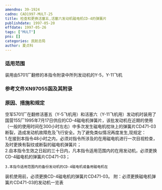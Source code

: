 ```yaml
---
amendno: 39-1924  
cadno: CAD1997-MULT-25  
title: 检查和更换活塞五,活塞六发动机磁电机CD-4的弹簧片  
publishdate: 1997-05-20  
effdate: 1997-05-26  
tags: ["MULT"]  
pns: []  
categories: 民航总局  
author: 夏贞科  
---
```

  
### 适用范围  
装用由5701厂翻修的本指令附录中所列发动机的Y-5，Y-11飞机  
  
<!--more-->  
### 参考文件XN97055函及其附录  
  
### 原因、措施和规定  
空军5701厂在翻修活塞五（Y-5飞机用）和活塞六（Y-11飞机用）发动机时装用了国营155厂1995年7月17日供应的CD-4磁电机弹簧片，该批发动机在近期的使用（一般的使用时间在300小时左右）中多次发生磁电机枕块上的弹簧片CD471-03断裂，造成发动机故障危及飞行安全。为了避免类似情况再度发生,现规定：  
    1.在接到本指令48小时之内，必须对指令所涉及的在用磁电机进行一次目视检查，及时更换有裂纹或断裂的磁电机弹簧片；  
    2.自本指令生效之日起的三十日内，凡本指令适用范围内的在用发动机，必须更换CD-4磁电机的弹簧片CD471-03；  
  
    3.本指令适用范围内的备份发动机的CD-4磁电机或备用磁电机在  
装机使用前，必须更换CD-4磁电机的弹簧片CD471-03。    附：必须更换磁电机弹簧片CD471-03的发动机一览表  
      
